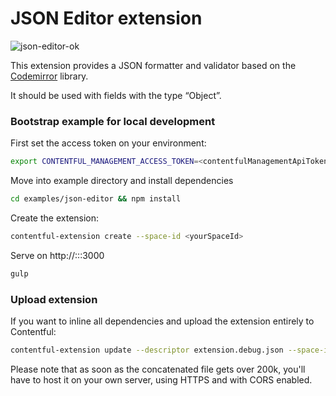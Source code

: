 # JSON Editor extension

![json-editor-ok](http://contentful.github.io/extensions/assets/json-editor.png)

This extension provides a JSON formatter and validator based on the [Codemirror](http://codemirror.net) library.

It should be used with fields with the type “Object”.


### Bootstrap example for local development

First set the access token on your environment:
```bash
export CONTENTFUL_MANAGEMENT_ACCESS_TOKEN=<contentfulManagementApiToken>
```

Move into example directory and install dependencies
```bash
cd examples/json-editor && npm install
```

Create the extension:
```bash
contentful-extension create --space-id <yourSpaceId>
```

Serve on http://:::3000
```bash
gulp
```

### Upload extension
If you want to inline all dependencies and upload the extension entirely to Contentful:
```bash
contentful-extension update --descriptor extension.debug.json --space-id <yourSpaceId> --force
```

Please note that as soon as the concatenated file gets over 200k, you'll have to host it on your own server, using HTTPS and with CORS enabled.
